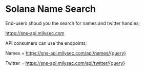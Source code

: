 # Solana Name Search

End-users shoud you the search for names and twitter handles;

https://sns-api.milysec.com

API consumers can use the endpoints;

Names = https://sns-api.milysec.com/api/names/{query}

Twitter = https://sns-api.milysec.com/api/twitter/{query}
